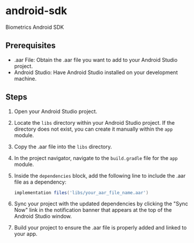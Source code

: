 # android-sdk
Biometrics Android SDK

## Prerequisites

- .aar File: Obtain the .aar file you want to add to your Android Studio project.
- Android Studio: Have Android Studio installed on your development machine.

## Steps

1. Open your Android Studio project.

2. Locate the `libs` directory within your Android Studio project. If the directory does not exist, you can create it manually within the `app` module.

3. Copy the .aar file into the `libs` directory.

4. In the project navigator, navigate to the `build.gradle` file for the `app` module.

5. Inside the `dependencies` block, add the following line to include the .aar file as a dependency:

   ```groovy
   implementation files('libs/your_aar_file_name.aar')
   ```
6. Sync your project with the updated dependencies by clicking the "Sync Now" link in the notification banner that appears at the top of the Android Studio window.
7. Build your project to ensure the .aar file is properly added and linked to your app.
